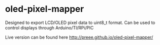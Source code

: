 # oled-pixel-mapper
Designed to export LCD/OLED pixel data to uint8_t format. Can be used to control displays through Arduino/TI/RPi/PIC

Live version can be found here
http://preee.github.io/oled-pixel-mapper/

